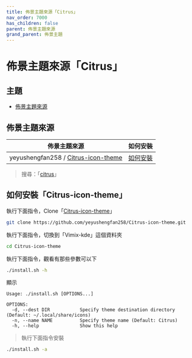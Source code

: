 ```yaml
---
title: 佈景主題來源「Citrus」
nav_order: 7000
has_children: false
parent: 佈景主題來源
grand_parent: 佈景主題
---
```



# 佈景主題來源「Citrus」




## 主題

* [佈景主題來源](#佈景主題來源)




## 佈景主題來源

| 佈景主題來源 | 如何安裝 |
| ---------- | ------- |
| yeyushengfan258 / [Citrus-icon-theme](https://github.com/yeyushengfan258/Citrus-icon-theme) | [如何安裝](#如何安裝citrus-icon-theme) |


> 搜尋：「[citrus](https://github.com/yeyushengfan258?tab=repositories&q=citrus)」




## 如何安裝「Citrus-icon-theme」

執行下面指令，Clone「[Citrus-icon-theme](https://github.com/yeyushengfan258/Citrus-icon-theme)」

``` sh
git clone https://github.com/yeyushengfan258/Citrus-icon-theme.git
```

執行下面指令，切換到「Vimix-kde」這個資料夾

``` sh
cd Citrus-icon-theme
```

執行下面指令，觀看有那些參數可以下

``` sh
./install.sh -h
```

顯示

```
Usage: ./install.sh [OPTIONS...]

OPTIONS:
  -d, --dest DIR           Specify theme destination directory (Default: ~/.local/share/icons)
  -n, --name NAME          Specify theme name (Default: Citrus)
  -h, --help               Show this help
```

> 執行下面指令安裝

``` sh
./install.sh -a
```
